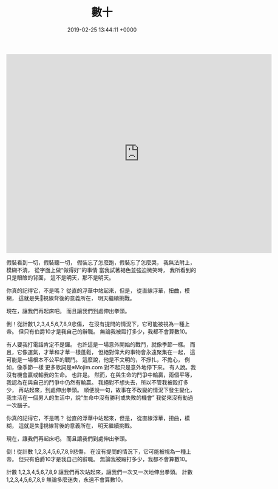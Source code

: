 ﻿---
layout: post
title: 數十
date: 2019-02-25 13:44:11 +0000
category: 詭
tags: [數]
---


<iframe width="699" height="524" src="https://www.youtube.com/embed/6c6zVBwpPWc" frameborder="0" allow="accelerometer; autoplay; encrypted-media; gyroscope; picture-in-picture" allowfullscreen></iframe>

<!--more-->

假裝看到一切，假裝聽一切，
假裝忘了怎麼跑，假裝忘了怎麼哭，
我無法附上，模糊不清，
從字面上做“做得好”的事情
當我試著褐色並強迫微笑時，
我所看到的只是眼瞼的背面，
這不是明天，那不是明天。


你真的記得它，不是嗎？ 
從直的浮華中站起來，但是， 
從直線浮華，扭曲，模糊， 
這就是失視線背後的意義所在， 
明天繼續挑戰。


現在，讓我們再起床吧。 
而且讓我們到處伸出拳頭。 

倒！從計數1,2,3,4,5,6,7,8,9悲傷， 
在沒有提問的情況下，它可能被視為一種上帝。 
但只有伯爵10才是我自己的辭職。 
無論我被毆打多少，我都不會算數10。

有人要我打電話肯定不是鑼。
也許這是一場意外開始的戰鬥，就像季節一樣。
而且，它像運氣，才華和才華一樣蓬鬆，
但絕對偉大的事物會永遠聚集在一起，
這可能是一場根本不公平的戰鬥。
這麼說，他是不文明的，不掙扎，不擔心，
例如，像季節一樣
更多歌詞是※Mojim.com
對不起只是意外地停下來。
有人說。我沒有機會贏或輸我的生命。
也許是。
然而，在與生命的鬥爭中輸贏，兩個平等，
我認為在與自己的鬥爭中仍然有輸贏。
我絕對不想失去，所以不管我被毆打多少，
再站起來，到處伸出拳頭。
順便說一句，故事在不改變的情況下發生變化，
我生活在一個男人的生活中，說“生命中沒有勝利或失敗的機會”
我從來沒有動過一次腦子。

你真的記得它，不是嗎？
從直的浮華中站起來，但是，
從直線浮華，扭曲，模糊，
這就是失視線背後的意義所在，
明天繼續挑戰。

現在，讓我們再起床吧。
而且讓我們到處伸出拳頭。

倒！從計數 1,2,3,4,5,6,7,8,9悲傷，
在沒有提問的情況下，它可能被視為一種上帝。
但只有伯爵10才是我自己的辭職。
無論我被毆打多少，我都不會算數10。

計數 1,2,3,4,5,6,7,8,9
讓我們再次站起來，讓我們一次又一次地伸出拳頭。
計數 1,2,3,4,5,6,7,8,9
無論多麼迷失，永遠不會算數10。
